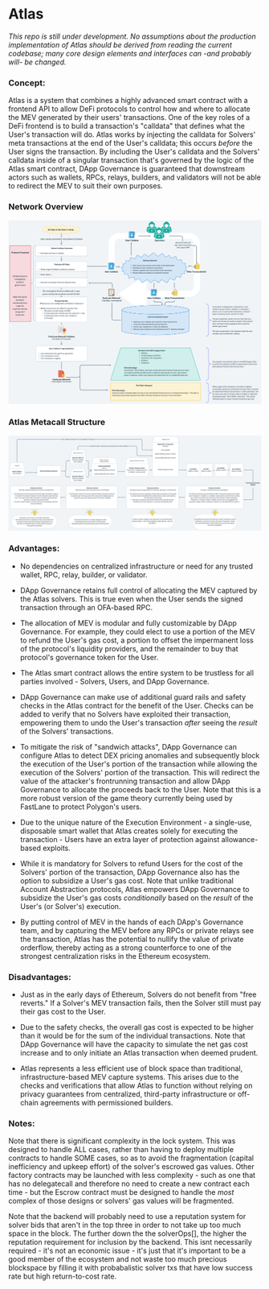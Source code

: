 # Atlas
*This repo is still under development.  No assumptions about the production implementation of Atlas should be derived from reading the current codebase; many core design elements and interfaces can -and probably will- be changed.*

### Concept:

Atlas is a system that combines a highly advanced smart contract with a frontend API to allow DeFi protocols to control how and where to allocate the MEV generated by their users' transactions. One of the key roles of a DeFi frontend is to build a transaction's "calldata" that defines what the User's transaction will do. Atlas works by injecting the calldata for Solvers' meta transactions at the end of the User's calldata; this occurs *before* the User signs the transaction. By including the User's calldata and the Solvers' calldata inside of a singular transaction that's governed by the logic of the Atlas smart contract, DApp Governance is guaranteed that downstream actors such as wallets, RPCs, relays, builders, and validators will not be able to redirect the MEV to suit their own purposes. 

### Network Overview
![Overview](./AtlasOverview.png)

### Atlas Metacall Structure
![AtlasTransaction](./AtlasTransaction.png)

### Advantages:

- No dependencies on centralized infrastructure or need for any trusted wallet, RPC, relay, builder, or validator.

- DApp Governance retains full control of allocating the MEV captured by the Atlas solvers. This is true even when the User sends the signed transaction through an OFA-based RPC.

- The allocation of MEV is modular and fully customizable by DApp Governance.  For example, they could elect to use a portion of the MEV to refund the User's gas cost, a portion to offset the impermanent loss of the protocol's liquidity providers, and the remainder to buy that protocol's governance token for the User. 

- The Atlas smart contract allows the entire system to be trustless for all parties involved - Solvers, Users, and DApp Governance.  

- DApp Governance can make use of additional guard rails and safety checks in the Atlas contract for the benefit of the User.  Checks can be added to verify that no Solvers have exploited their transaction, empowering them to undo the User's transaction *after* seeing the *result* of the Solvers' transactions. 

- To mitigate the risk of "sandwich attacks", DApp Governance can configure Atlas to detect DEX pricing anomalies and subsequently block the execution of the User's portion of the transaction while allowing the execution of the Solvers' portion of the transaction.  This will redirect the value of the attacker's frontrunning transaction and allow DApp Governance to allocate the proceeds back to the User.  Note that this is a more robust version of the game theory currently being used by FastLane to protect Polygon's users. 

- Due to the unique nature of the Execution Environment - a single-use, disposable smart wallet that Atlas creates solely for executing the transaction - Users have an extra layer of protection against allowance-based exploits.

- While it is mandatory for Solvers to refund Users for the cost of the Solvers' portion of the transaction, DApp Governance also has the option to subsidize a User's gas cost. Note that unlike traditional Account Abstraction protocols, Atlas empowers DApp Governance to subsidize the User's gas costs *conditionally* based on the *result* of the User's (or Solver's) execution. 

- By putting control of MEV in the hands of each DApp's Governance team, and by capturing the MEV before any RPCs or private relays see the transaction, Atlas has the potential to nullify the value of private orderflow, thereby acting as a strong counterforce to one of the strongest centralization risks in the Ethereum ecosystem. 

### Disadvantages:

- Just as in the early days of Ethereum, Solvers do not benefit from "free reverts." If a Solver's MEV transaction fails, then the Solver still must pay their gas cost to the User.

- Due to the safety checks, the overall gas cost is expected to be higher than it would be for the sum of the individual transactions. Note that DApp Governance will have the capacity to simulate the net gas cost increase and to only initiate an Atlas transaction when deemed prudent.

- Atlas represents a less efficient use of block space than traditional, infrastructure-based MEV capture systems. This arises due to the checks and verifications that allow Atlas to function without relying on privacy guarantees from centralized, third-party infrastructure or off-chain agreements with permissioned builders.  

### Notes:

Note that there is significant complexity in the lock system.  This was designed to handle ALL cases, rather than having to deploy multiple contracts to handle SOME cases, so as to avoid the fragmentation (capital inefficiency and upkeep effort) of the solver's escrowed gas values.  Other factory contracts may be launched with less complexity - such as one that has no delegatecall and therefore no need to create a new contract each time - but the Escrow contract must be designed to handle the *most* complex of those designs or solvers' gas values will be fragmented.

Note that the backend will probably need to use a reputation system for solver bids that aren't in the top three in order to not take up too much space in the block.  The further down the the solverOps[], the higher the reputation requirement for inclusion by the backend. This isnt necessarily required - it's not an economic issue - it's just that it's important to be a good member of the ecosystem and not waste too much precious blockspace by filling it with probabalistic solver txs that have low success rate but high return-to-cost rate. 